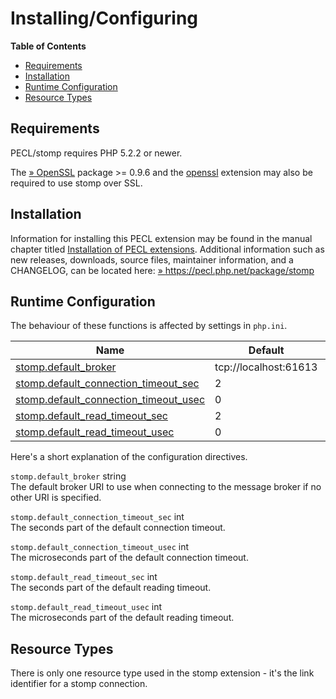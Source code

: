 Installing/Configuring
======================

**Table of Contents**

-   [Requirements](/stomp/setup.html#Requirements)
-   [Installation](/stomp/setup.html#Installation)
-   [Runtime Configuration](/stomp/setup.html#Runtime%20Configuration)
-   [Resource Types](/stomp/setup.html#Resource%20Types)

Requirements
------------

PECL/stomp requires PHP 5.2.2 or newer.

The
<a href="http://www.openssl.org/" class="link external">» OpenSSL</a>
package \>= 0.9.6 and the
<a href="/book/openssl.html" class="link">openssl</a> extension may also
be required to use stomp over SSL.

Installation
------------

Information for installing this PECL extension may be found in the
manual chapter titled
<a href="/install/pecl.html" class="link">Installation of PECL extensions</a>.
Additional information such as new releases, downloads, source files,
maintainer information, and a CHANGELOG, can be located here:
<a href="https://pecl.php.net/package/stomp" class="link external">» https://pecl.php.net/package/stomp</a>

Runtime Configuration
---------------------

The behaviour of these functions is affected by settings in `php.ini`.

| Name                                                                                | Default               | Changeable    | Changelog |
|-------------------------------------------------------------------------------------|-----------------------|---------------|-----------|
| <a href="/stomp/setup.html#" class="link">stomp.default_broker</a>                  | tcp://localhost:61613 | PHP\_INI\_ALL |           |
| <a href="/stomp/setup.html#" class="link">stomp.default_connection_timeout_sec</a>  | 2                     | PHP\_INI\_ALL |           |
| <a href="/stomp/setup.html#" class="link">stomp.default_connection_timeout_usec</a> | 0                     | PHP\_INI\_ALL |           |
| <a href="/stomp/setup.html#" class="link">stomp.default_read_timeout_sec</a>        | 2                     | PHP\_INI\_ALL |           |
| <a href="/stomp/setup.html#" class="link">stomp.default_read_timeout_usec</a>       | 0                     | PHP\_INI\_ALL |           |

Here's a short explanation of the configuration directives.

`stomp.default_broker` <span class="type">string</span>  
The default broker URI to use when connecting to the message broker if
no other URI is specified.

`stomp.default_connection_timeout_sec` <span class="type">int</span>  
The seconds part of the default connection timeout.

`stomp.default_connection_timeout_usec` <span class="type">int</span>  
The microseconds part of the default connection timeout.

`stomp.default_read_timeout_sec` <span class="type">int</span>  
The seconds part of the default reading timeout.

`stomp.default_read_timeout_usec` <span class="type">int</span>  
The microseconds part of the default reading timeout.

Resource Types
--------------

There is only one resource type used in the stomp extension - it's the
link identifier for a stomp connection.
